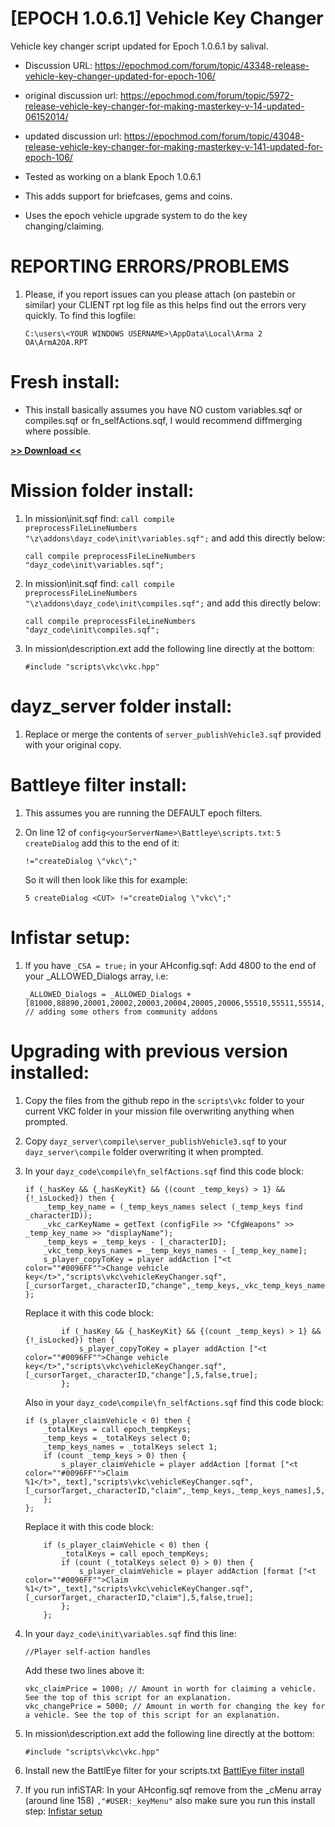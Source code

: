 # [EPOCH 1.0.6.1] Vehicle Key Changer
Vehicle key changer script updated for Epoch 1.0.6.1 by salival.

* Discussion URL: https://epochmod.com/forum/topic/43348-release-vehicle-key-changer-updated-for-epoch-106/
* original discussion url: https://epochmod.com/forum/topic/5972-release-vehicle-key-changer-for-making-masterkey-v-14-updated-06152014/
* updated discussion url: https://epochmod.com/forum/topic/43048-release-vehicle-key-changer-for-making-masterkey-v-141-updated-for-epoch-106/
	
* Tested as working on a blank Epoch 1.0.6.1
* This adds support for briefcases, gems and coins.
* Uses the epoch vehicle upgrade system to do the key changing/claiming.

# REPORTING ERRORS/PROBLEMS

1. Please, if you report issues can you please attach (on pastebin or similar) your CLIENT rpt log file as this helps find out the errors very quickly. To find this logfile:

	```sqf
	C:\users\<YOUR WINDOWS USERNAME>\AppData\Local\Arma 2 OA\ArmA2OA.RPT
	```

# Fresh install:

* This install basically assumes you have NO custom variables.sqf or compiles.sqf or fn_selfActions.sqf, I would recommend diffmerging where possible.

**[>> Download <<](https://github.com/oiad/vkc/archive/master.zip)**

# Mission folder install:

1. In mission\init.sqf find: <code>call compile preprocessFileLineNumbers "\z\addons\dayz_code\init\variables.sqf";</code> and add this directly below:

	```sqf
	call compile preprocessFileLineNumbers "dayz_code\init\variables.sqf";
	```

2. In mission\init.sqf find: <code>call compile preprocessFileLineNumbers "\z\addons\dayz_code\init\compiles.sqf";</code> and add this directly below:

	```sqf
	call compile preprocessFileLineNumbers "dayz_code\init\compiles.sqf";
	```

3. In mission\description.ext add the following line directly at the bottom:

	```sqf
	#include "scripts\vkc\vkc.hpp"
	```

# dayz_server folder install:

1. Replace or merge the contents of <code>server_publishVehicle3.sqf</code> provided with your original copy.

# Battleye filter install:

1. This assumes you are running the DEFAULT epoch filters.

2. On line 12 of <code>config\<yourServerName>\Battleye\scripts.txt</code>: <code>5 createDialog</code> add this to the end of it:
	```sqf
	!="createDialog \"vkc\";"
	```
	
	So it will then look like this for example:

	```sqf
	5 createDialog <CUT> !="createDialog \"vkc\";"
	```
	
# Infistar setup:

1. If you have <code>_CSA = true;</code> in your AHconfig.sqf: Add 4800 to the end of your _ALLOWED_Dialogs array, i.e:
	```sqf
	_ALLOWED_Dialogs = _ALLOWED_Dialogs + [81000,88890,20001,20002,20003,20004,20005,20006,55510,55511,55514,55515,55516,55517,55518,55519,555120,118338,118339,571113,4800]; // adding some others from community addons
	```

# Upgrading with previous version installed:

1. Copy the files from the github repo in the <code>scripts\vkc</code> folder to your current VKC folder in your mission file overwriting anything when prompted.

2. Copy <code>dayz_server\compile\server_publishVehicle3.sqf</code> to your <code>dayz_server\compile</code> folder overwriting it when prompted.

3. In your <code>dayz_code\compile\fn_selfActions.sqf</code> find this code block:
	```sqf
	if (_hasKey && {_hasKeyKit} && {(count _temp_keys) > 1} && {!_isLocked}) then {
		_temp_key_name = (_temp_keys_names select (_temp_keys find _characterID));
		_vkc_carKeyName = getText (configFile >> "CfgWeapons" >> _temp_key_name >> "displayName");
		_temp_keys = _temp_keys - [_characterID];
		_vkc_temp_keys_names = _temp_keys_names - [_temp_key_name];
		s_player_copyToKey = player addAction ["<t color=""#0096FF"">Change vehicle key</t>","scripts\vkc\vehicleKeyChanger.sqf",[_cursorTarget,_characterID,"change",_temp_keys,_vkc_temp_keys_names],5,true,true];
	};
	```
	Replace it with this code block:
	```sqf
			if (_hasKey && {_hasKeyKit} && {(count _temp_keys) > 1} && {!_isLocked}) then {
				s_player_copyToKey = player addAction ["<t color=""#0096FF"">Change vehicle key</t>","scripts\vkc\vehicleKeyChanger.sqf",[_cursorTarget,_characterID,"change"],5,false,true];
			};
	```
	Also in your <code>dayz_code\compile\fn_selfActions.sqf</code> find this code block:
	```sqf
	if (s_player_claimVehicle < 0) then {
		_totalKeys = call epoch_tempKeys;
		_temp_keys = _totalKeys select 0;
		_temp_keys_names = _totalKeys select 1;
		if (count _temp_keys > 0) then {
			s_player_claimVehicle = player addAction [format ["<t color=""#0096FF"">Claim %1</t>",_text],"scripts\vkc\vehicleKeyChanger.sqf",[_cursorTarget,_characterID,"claim",_temp_keys,_temp_keys_names],5,true,true];
		};
	};
	```
	Replace it with this code block:
	```sqf
		if (s_player_claimVehicle < 0) then {
			_totalKeys = call epoch_tempKeys;
			if (count (_totalKeys select 0) > 0) then {
				s_player_claimVehicle = player addAction [format ["<t color=""#0096FF"">Claim %1</t>",_text],"scripts\vkc\vehicleKeyChanger.sqf",[_cursorTarget,_characterID,"claim"],5,false,true];
			};
		};
	```
4. In your <code>dayz_code\init\variables.sqf</code> find this line:
	```sqf
	//Player self-action handles
	```
	Add these two lines above it:
	```sqf
	vkc_claimPrice = 1000; // Amount in worth for claiming a vehicle. See the top of this script for an explanation.
	vkc_changePrice = 5000; // Amount in worth for changing the key for a vehicle. See the top of this script for an explanation.
	```
5. In mission\description.ext add the following line directly at the bottom:

	```sqf
	#include "scripts\vkc\vkc.hpp"
	```

6. Install new the BattlEye filter for your scripts.txt [BattlEye filter install](https://github.com/oiad/vkc#battleye-filter-install)
7. If you run infiSTAR: In your AHconfig.sqf remove from the _cMenu array (around line 158) <code>,"#USER:_keyMenu"</code> also make sure you run this install step: [Infistar setup](https://github.com/oiad/vkc#infistar-setup)